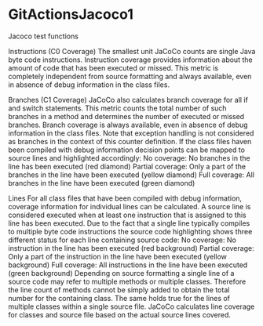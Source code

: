 # GitActionsJacoco1
Jacoco test functions

Instructions (C0 Coverage)
The smallest unit JaCoCo counts are single Java byte code instructions.
Instruction coverage provides information about the amount of code that has been executed or missed.
This metric is completely independent from source formatting and always available,
even in absence of debug information in the class files.

Branches (C1 Coverage)
JaCoCo also calculates branch coverage for all if and switch statements. 
This metric counts the total number of such branches in a method and determines the number of executed or missed branches.
Branch coverage is always available, even in absence of debug information in the class files. 
Note that exception handling is not considered as branches in the context of this counter definition.
If the class files haven been compiled with debug information decision points can be mapped 
to source lines and highlighted accordingly:
No coverage: No branches in the line has been executed (red diamond)
Partial coverage: Only a part of the branches in the line have been executed (yellow diamond)
Full coverage: All branches in the line have been executed (green diamond)

Lines
For all class files that have been compiled with debug information, coverage information for individual lines can be calculated.
A source line is considered executed when at least one instruction that is assigned to this line has been executed.
Due to the fact that a single line typically compiles to multiple byte code instructions the source code highlighting
shows three different status for each line containing source code:
No coverage: No instruction in the line has been executed (red background)
Partial coverage: Only a part of the instruction in the line have been executed (yellow background)
Full coverage: All instructions in the line have been executed (green background)
Depending on source formatting a single line of a source code may refer to multiple methods or multiple classes.
Therefore the line count of methods cannot be simply added to obtain the total number for the containing class.
The same holds true for the lines of multiple classes within a single source file.
JaCoCo calculates line coverage for classes and source file based on the actual source lines covered.
 
